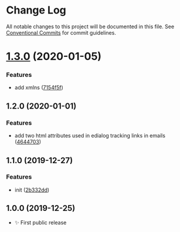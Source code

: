 # Change Log

All notable changes to this project will be documented in this file.
See [Conventional Commits](https://conventionalcommits.org) for commit guidelines.

# [1.3.0](https://gitlab.com/codsen/codsen/compare/html-all-known-attributes@1.2.0...html-all-known-attributes@1.3.0) (2020-01-05)


### Features

* add xmlns ([7154f5f](https://gitlab.com/codsen/codsen/commit/7154f5f29f3cdc16a8a561eb5724b537300366d4))





## 1.2.0 (2020-01-01)

### Features

- add two html attributes used in edialog tracking links in emails ([4644703](https://gitlab.com/codsen/codsen/commit/46447036e0bfdb5c5357ae510e6ac0e0dce6db75))

## 1.1.0 (2019-12-27)

### Features

- init ([2b332dd](https://gitlab.com/codsen/codsen/commit/2b332dd351aabfe6e284f50eba9a8b45471fbcd3))

## 1.0.0 (2019-12-25)

- ✨ First public release
